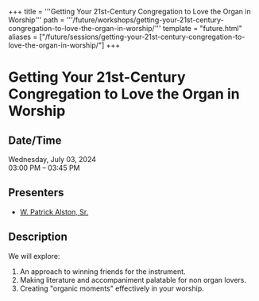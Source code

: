 +++
title = '''Getting Your 21st-Century Congregation to Love the Organ in Worship'''
path = '''/future/workshops/getting-your-21st-century-congregation-to-love-the-organ-in-worship/'''
template = "future.html"
aliases = ["/future/sessions/getting-your-21st-century-congregation-to-love-the-organ-in-worship/"]
+++

<h1>Getting Your 21st-Century Congregation to Love the Organ in Worship</h1>

<h2>Date/Time</h2>
<p>Wednesday, July 03, 2024<br>
03:00 PM – 03:45 PM</p>
<h2>Presenters</h2>
<ul>
<li><a href="/future/performers/w-patrick-alston-sr/">W. Patrick Alston, Sr.</a></li>
</ul>
<h2>Description</h2>

We will explore:
1. An approach to winning friends for the instrument.
2. Making literature and accompaniment palatable for non organ lovers.
3. Creating "organic moments" effectively in your worship.


